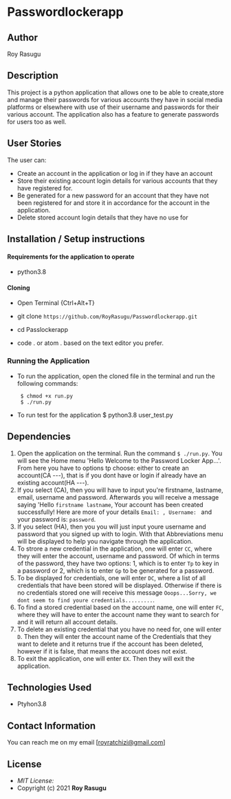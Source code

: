 # Passwordlockerapp
## Author

Roy Rasugu

## Description

This project is a python application that allows one to be able to create,store and manage their passwords for various accounts they have in social media platforms or elsewhere with use of their username and passwords for their various account. The application also has a feature to generate passwords for users too as well.

## User Stories
The user can:
* Create an account in the application or log in if they have an account
* Store their existing account login details for various accounts that they have registered for.
* Be generated for a new password for an account that they have not been registered for and store it in accordance for the account in the application.
* Delete stored account login details that they have no use for

## Installation / Setup instructions

#### Requirements for the application to operate
* python3.8

#### Cloning

* Open Terminal {Ctrl+Alt+T}

* git clone ```https://github.com/RoyRasugu/Passwordlockerapp.git```

* cd Passlockerapp

* code . or atom . based on the text editor you prefer.

### Running the Application
* To run the application, open the cloned file in the terminal and run the following commands:

       $ chmod +x run.py
       $ ./run.py
* To run test for the application
       $  python3.8 user_test.py

## Dependencies

1. Open the application on the terminal. Run the command ```$ ./run.py```. You will see the Home menu 'Hello Welcome to the Password Locker App...'. From here you have to options tp choose: either to create an account(CA ---), that is if you dont have or login if already have an existing account(HA ---).
2. If you select (CA), then you will have to input you're firstname, lastname, email, username and password. Afterwards you will receive a message saying 'Hello ```firstname lastname```, Your account has been created successfully! Here are more of your details ```Email: , Username: ``` and your password is: ```password```.
3. If you select (HA), then you you will just input youre username and password that you signed up with to login. With that Abbreviations menu will be displayed to help you navigate through the application.
4. To strore a new credential in the application, one will enter ```CC```, where they will enter the account, username and password. Of which in terms of the password, they have two options: 1, which is to enter ```Tp``` to key in a password or 2, which is to enter ```Gp``` to be generated for a password.
5. To be displayed for credentials, one will enter ```DC```, where a list of all credentials that have been stored will be displayed. Otherwise if there is no credentials stored one will receive this message ```Ooops...Sorry, we dont seem to find youre credentials.........```.
6. To find a stored credential based on the account name, one will enter ```FC```, where they will have to enter the account name they want to search for and it will return all account details.
7. To delete an existing credential that you have no need for, one will enter ```D```. Then they will enter the account name of the Credentials that they want to delete and it returns true if the account has been deleted, however if it is false, that means the account does not exist.
8. To exit the application, one will enter ```EX```. Then they will exit the application.

## Technologies Used

* Ptyhon3.8

## Contact Information

You can reach me on my email [royratchizi@gmail.com]

## License
* *MIT License:*
* Copyright (c) 2021 **Roy Rasugu**

